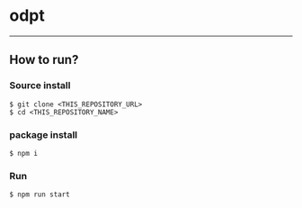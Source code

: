 # odpt

---

## How to run?

### Source install

```
$ git clone <THIS_REPOSITORY_URL>
$ cd <THIS_REPOSITORY_NAME>
```

### package install

```
$ npm i
```

### Run

```
$ npm run start
```

